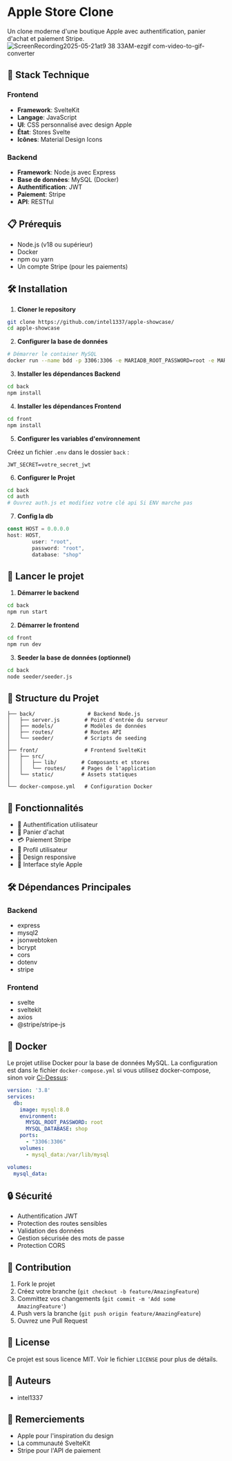 # Apple Store Clone

Un clone moderne d'une boutique Apple avec authentification, panier d'achat et paiement Stripe.
![ScreenRecording2025-05-21at9 38 33AM-ezgif com-video-to-gif-converter](https://github.com/user-attachments/assets/2b28ad8d-e211-4fb4-92e3-b7381eed38ba)


## 🚀 Stack Technique

### Frontend
- **Framework**: SvelteKit
- **Langage**: JavaScript
- **UI**: CSS personnalisé avec design Apple
- **État**: Stores Svelte
- **Icônes**: Material Design Icons

### Backend
- **Framework**: Node.js avec Express
- **Base de données**: MySQL (Docker)
- **Authentification**: JWT
- **Paiement**: Stripe
- **API**: RESTful

## 📋 Prérequis

- Node.js (v18 ou supérieur)
- Docker
- npm ou yarn
- Un compte Stripe (pour les paiements)


## 🛠 Installation

1. **Cloner le repository**
```bash
git clone https://github.com/intel1337/apple-showcase/
cd apple-showcase
```

2. **Configurer la base de données**
```bash
# Démarrer le container MySQL
docker run --name bdd -p 3306:3306 -e MARIADB_ROOT_PASSWORD=root -e MARIADB_DATABASE=mini_shop mariadb
```

3. **Installer les dépendances Backend**
```bash
cd back
npm install
```

4. **Installer les dépendances Frontend**
```bash
cd front
npm install
```

5. **Configurer les variables d'environnement**

Créez un fichier `.env` dans le dossier `back` :
```env
JWT_SECRET=votre_secret_jwt 
```

6. **Configurer le Projet**
```bash
cd back
cd auth
# Ouvrez auth.js et modifiez votre clé api Si ENV marche pas
```

7. **Config la db**
```js
const HOST = 0.0.0.0
host: HOST,
        user: "root",
        password: "root",
        database: "shop"
```

## 🚀 Lancer le projet

1. **Démarrer le backend**
```bash
cd back
npm run start
```

2. **Démarrer le frontend**
```bash
cd front
npm run dev
```

3. **Seeder la base de données (optionnel)**
```bash
cd back
node seeder/seeder.js
```

## 📁 Structure du Projet

```
├── back/                 # Backend Node.js
│   ├── server.js        # Point d'entrée du serveur
│   ├── models/          # Modèles de données
│   ├── routes/          # Routes API
│   └── seeder/          # Scripts de seeding
│
├── front/               # Frontend SvelteKit
│   ├── src/
│   │   ├── lib/        # Composants et stores
│   │   └── routes/     # Pages de l'application
│   └── static/         # Assets statiques
│
└── docker-compose.yml   # Configuration Docker
```

## 🔑 Fonctionnalités

- 🔐 Authentification utilisateur
- 🛒 Panier d'achat
- 💳 Paiement Stripe
- 👤 Profil utilisateur
- 📱 Design responsive
- 🎨 Interface style Apple

## 🛠 Dépendances Principales

### Backend
- express
- mysql2
- jsonwebtoken
- bcrypt
- cors
- dotenv
- stripe

### Frontend
- svelte
- sveltekit
- axios
- @stripe/stripe-js

## 🐳 Docker

Le projet utilise Docker pour la base de données MySQL. La configuration est dans le fichier `docker-compose.yml`  si vous utilisez docker-compose, sinon voir [Ci-Dessus](#Installation):

```yaml
version: '3.8'
services:
  db:
    image: mysql:8.0
    environment:
      MYSQL_ROOT_PASSWORD: root
      MYSQL_DATABASE: shop
    ports:
      - "3306:3306"
    volumes:
      - mysql_data:/var/lib/mysql

volumes:
  mysql_data:
```

## 🔒 Sécurité

- Authentification JWT
- Protection des routes sensibles
- Validation des données
- Gestion sécurisée des mots de passe
- Protection CORS

## 🤝 Contribution

1. Fork le projet
2. Créez votre branche (`git checkout -b feature/AmazingFeature`)
3. Committez vos changements (`git commit -m 'Add some AmazingFeature'`)
4. Push vers la branche (`git push origin feature/AmazingFeature`)
5. Ouvrez une Pull Request

## 📝 License

Ce projet est sous licence MIT. Voir le fichier `LICENSE` pour plus de détails.

## 👥 Auteurs

- intel1337

## 🙏 Remerciements

- Apple pour l'inspiration du design
- La communauté SvelteKit
- Stripe pour l'API de paiement 
